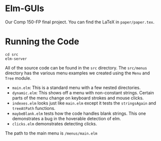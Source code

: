 Elm-GUIs
========

Our Comp 150-FP final project. You can find the LaTeX in `paper/paper.tex`.

Running the Code
================
    cd src
    elm-server

All of the source code can be found in the `src` directory. The `src/menus`
directory has the various menu examples we created using the `Menu` and `Tree`
module.
* `main.elm`: This is a standard menu with a few nested directories.
* `dynamic.elm`: This shows off a menu with non-constant strings. Certain parts
   of the menu change on keyboard strokes and mouse clicks.
* `indexes.elm` looks just like `main.elm` except it tests the `stringsAgain`
   and `treeAtPath` functions.
* `maybeBlank.elm` tests how the code handles blank strings. This one
  demonstrates a bug in the hoverable detection of elm.
* `clicks.elm` demonstrates detecting clicks.

The path to the main menu is `/menus/main.elm`

